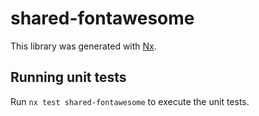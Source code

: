 # shared-fontawesome

This library was generated with [Nx](https://nx.dev).

## Running unit tests

Run `nx test shared-fontawesome` to execute the unit tests.

